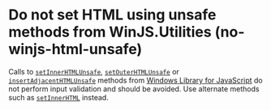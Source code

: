 # Do not set HTML using unsafe methods from WinJS.Utilities (no-winjs-html-unsafe)

Calls to [`setInnerHTMLUnsafe`](<https://docs.microsoft.com/en-us/previous-versions/windows/apps/br211696(v=win.10)>), [`setOuterHTMLUnsafe`](<https://docs.microsoft.com/en-us/previous-versions/windows/apps/br211698(v=win.10)>) or [`insertAdjacentHTMLUnsafe`](<https://docs.microsoft.com/en-us/previous-versions/windows/apps/br229832(v=win.10)>) methods from [Windows Library for JavaScript](<https://docs.microsoft.com/en-us/previous-versions/windows/apps/mt502392(v=win.10)>) do not perform input validation and should be avoided. Use alternate methods such as [`setInnerHTML`](<https://docs.microsoft.com/en-us/previous-versions/windows/apps/br211697(v=win.10)>) instead.
